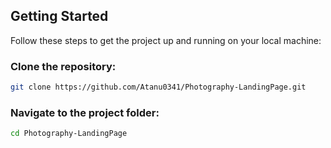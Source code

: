 ## Getting Started
Follow these steps to get the project up and running on your local machine:

### Clone the repository:

```bash
git clone https://github.com/Atanu0341/Photography-LandingPage.git
```
### Navigate to the project folder:

```bash
cd Photography-LandingPage
```
